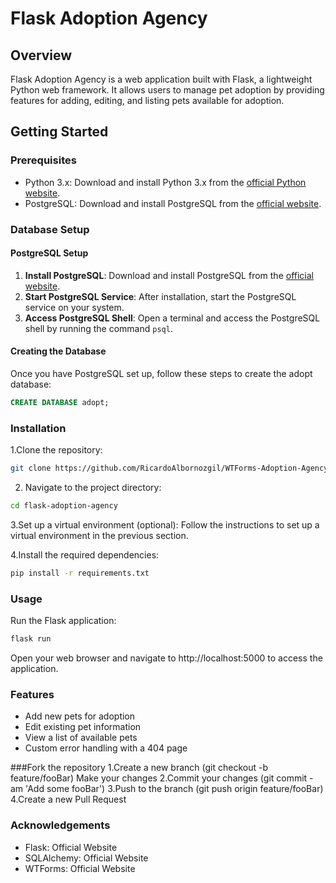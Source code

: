 # Flask Adoption Agency

## Overview

Flask Adoption Agency is a web application built with Flask, a lightweight Python web framework. It allows users to manage pet adoption by providing features for adding, editing, and listing pets available for adoption.

## Getting Started

### Prerequisites

- Python 3.x: Download and install Python 3.x from the [official Python website](https://www.python.org/downloads/).
- PostgreSQL: Download and install PostgreSQL from the [official website](https://www.postgresql.org/download/).

### Database Setup

#### PostgreSQL Setup

1. **Install PostgreSQL**: Download and install PostgreSQL from the [official website](https://www.postgresql.org/download/).
2. **Start PostgreSQL Service**: After installation, start the PostgreSQL service on your system.
3. **Access PostgreSQL Shell**: Open a terminal and access the PostgreSQL shell by running the command `psql`.

#### Creating the Database

Once you have PostgreSQL set up, follow these steps to create the adopt database:

```sql
CREATE DATABASE adopt;
```

### Installation
1.Clone the repository:

```bash
git clone https://github.com/RicardoAlbornozgil/WTForms-Adoption-Agency.git
```

2. Navigate to the project directory:

```bash
cd flask-adoption-agency
```

3.Set up a virtual environment (optional): Follow the instructions to set up a virtual environment in the previous section.

4.Install the required dependencies:

```bash
pip install -r requirements.txt
```

### Usage
Run the Flask application:

```bash
flask run
```

Open your web browser and navigate to http://localhost:5000 to access the application.

### Features
- Add new pets for adoption
- Edit existing pet information
- View a list of available pets
- Custom error handling with a 404 page

###Fork the repository
1.Create a new branch (git checkout -b feature/fooBar)
Make your changes
2.Commit your changes (git commit -am 'Add some fooBar')
3.Push to the branch (git push origin feature/fooBar)
4.Create a new Pull Request
### Acknowledgements
- Flask: Official Website
- SQLAlchemy: Official Website
- WTForms: Official Website